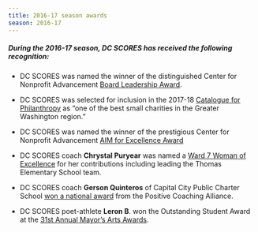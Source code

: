 ```yaml
---
title: 2016-17 season awards
season: 2016-17
---
```


##### During the **2016-17** season, DC SCORES has received the following recognition:

* DC SCORES was named the winner of the distinguished Center for Nonprofit Advancement [Board Leadership Award](http://bit.ly/BoardAward).

* DC SCORES was selected for inclusion in the 2017-18 <a href="http://bit.ly/2017-18CFP" target="_blank">Catalogue for Philanthropy</a> as “one of the best small charities in the Greater Washington region.”

* DC SCORES was named the winner of the prestigious Center for Nonprofit Advancement <a href="/blog/2017/06/awards-day-dc-scores-wins-twice-in-one-morning" target="_blank">AIM for Excellence Award</a>

* DC SCORES coach **Chrystal Puryear** was named a <a href="http://myemail.constantcontact.com/Announcing-our-Ward-7-Women-of-Excellence---Event-SOLD-OUT-.html?soid=1102590620992&aid=AbyNzjCclK0" target="_blank">Ward 7 Woman of Excellence</a> for her contributions including leading the Thomas Elementary School team.

* DC SCORES coach **Gerson Quinteros** of Capital City Public Charter School <a href="http://positivecoach.org/the-pca-blog/2017-double-goal-coach-award-national-winners/#Feb15" target="_blank">won a national award</a> from the Positive Coaching Alliance.

* DC SCORES poet-athlete **Leron B**. won the Outstanding Student Award at the <a href="https://dcarts.dc.gov/page/31st-mayors-arts-awards" target="_blank">31st Annual Mayor’s Arts Awards</a>.